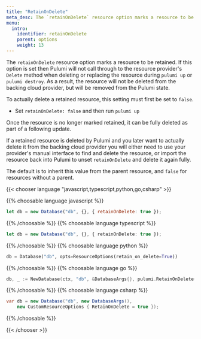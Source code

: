 ```yaml
---
title: "RetainOnDelete"
meta_desc: The `retainOnDelete` resource option marks a resource to be retained during a delete operation.
menu:
  intro:
    identifier: retainOnDelete
    parent: options
    weight: 13
---
```


The `retainOnDelete` resource option marks a resource to be retained. If this option is set then Pulumi will not call through to the resource provider's `Delete` method when deleting or replacing the resource during `pulumi up` or `pulumi destroy`. As a result, the resource will not be deleted from the backing cloud provider, but will be removed from the Pulumi state.

To actually delete a retained resource, this setting must first be set to `false`.

* Set `retainOnDelete: false` and then run `pulumi up`

Once the resource is no longer marked retained, it can be fully deleted as part of a following update.

If a retained resource is deleted by Pulumi and you later want to actually delete it from the backing cloud provider you will either need to use your provider's manual interface to find and delete the resource, or import the resource back into Pulumi to unset `retainOnDelete` and delete it again fully.

The default is to inherit this value from the parent resource, and `false` for resources without a parent.

{{< chooser language "javascript,typescript,python,go,csharp" >}}

{{% choosable language javascript %}}

```javascript
let db = new Database("db", {}, { retainOnDelete: true });
```

{{% /choosable %}}
{{% choosable language typescript %}}

```typescript
let db = new Database("db", {}, { retainOnDelete: true });
```

{{% /choosable %}}
{{% choosable language python %}}

```python
db = Database("db", opts=ResourceOptions(retain_on_delete=True))
```

{{% /choosable %}}
{{% choosable language go %}}

```go
db, _ := NewDatabase(ctx, "db", &DatabaseArgs{}, pulumi.RetainOnDelete(true));
```

{{% /choosable %}}
{{% choosable language csharp %}}

```csharp
var db = new Database("db", new DatabaseArgs(),
    new CustomResourceOptions { RetainOnDelete = true });
```

{{% /choosable %}}

{{< /chooser >}}
